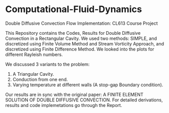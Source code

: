 # Computational-Fluid-Dynamics

Double Diffusive Convection Flow Implementation: CL613 Course Project

This Repository contains the Codes, Results for Double Diffusive Convection in a Rectangular Cavity.
We used two methods: SIMPLE, and discretized using Finite Volume Method and Stream Vorticity Approach, and discretized using Finite Difference Method. 
We looked into the plots for different Rayleish numbers.

We discussed 3 variants to the problem:
1. A Triangular Cavity.
2. Conduction from one end.
3. Varying temperature at different walls (A stop-gap Boundary condition).

Our results are in sync with the original paper: A FINITE ELEMENT SOLUTION OF DOUBLE DIFFUSIVE CONVECTION.
For detailed derivations, results and code implemetations go through the Report.
